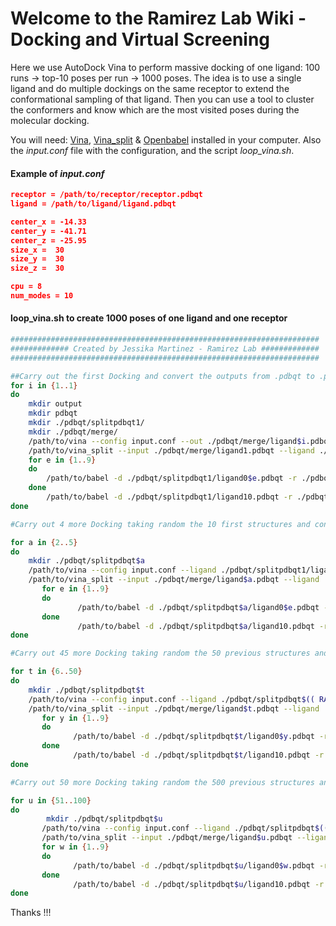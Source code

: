 # Welcome to the Ramirez Lab Wiki - Docking and Virtual Screening

Here we use AutoDock Vina to perform massive docking of one ligand: 100 runs -> top-10 poses per run -> 1000 poses. The idea is to use a single ligand and do multiple dockings on the same receptor to extend the conformational sampling of that ligand. Then you can use a tool to cluster the conformers and know which are the most visited poses during the molecular docking.

You will need: [Vina](http://vina.scripps.edu/download.html), [Vina_split](https://github.com/ramirezlab/WIKI/tree/master/Docking%20and%20Virtual%20Screening/Files) & [Openbabel](http://openbabel.org/wiki/Main_Page) installed in your computer. Also the _input.conf_ file with the configuration, and the script _loop_vina.sh_.


#### Example of _input.conf_
```json
receptor = /path/to/receptor/receptor.pdbqt
ligand = /path/to/ligand/ligand.pdbqt

center_x = -14.33
center_y = -41.71
center_z = -25.95
size_x =  30
size_y =  30
size_z =  30

cpu = 8
num_modes = 10
```



#### loop_vina.sh to create 1000 poses of one ligand and one receptor

```bash
#####################################################################
############# Created by Jessika Martinez - Ramirez Lab #############
#####################################################################

##Carry out the first Docking and convert the outputs from .pdbqt to .pdb
for i in {1..1}
do
	mkdir output
	mkdir pdbqt
	mkdir ./pdbqt/splitpdbqt1/
	mkdir ./pdbqt/merge/
	/path/to/vina --config input.conf --out ./pdbqt/merge/ligand$i.pdbqt >> ./output/output$i.log
	/path/to/vina_split --input ./pdbqt/merge/ligand1.pdbqt --ligand ./pdbqt/splitpdbqt1/ligand
	for e in {1..9}
	do
		/path/to/babel -d ./pdbqt/splitpdbqt1/ligand0$e.pdbqt -r ./pdbqt/splitpdbqt1/ligando0$e.pdb
	done
		/path/to/babel -d ./pdbqt/splitpdbqt1/ligand10.pdbqt -r ./pdbqt/splitpdbqt1/ligando10.pdb
done

#Carry out 4 more Docking taking random the 10 first structures and convert all of them from .pdbqt to .pdb

for a in {2..5}
do
	mkdir ./pdbqt/splitpdbqt$a
	/path/to/vina --config input.conf --ligand ./pdbqt/splitpdbqt1/ligand0$((RANDOM % (10 - 1 + 1 ) + 1 )).pdbqt --out ./pdbqt/merge/ligand$a.pdbqt >> ./output/output$a.log
	/path/to/vina_split --input ./pdbqt/merge/ligand$a.pdbqt --ligand ./pdbqt/splitpdbqt$a/ligand
       for e in {1..9}
       do      
               /path/to/babel -d ./pdbqt/splitpdbqt$a/ligand0$e.pdbqt -r ./pdbqt/splitpdbqt$a/ligando0$e.pdb
       done
               /path/to/babel -d ./pdbqt/splitpdbqt$a/ligand10.pdbqt -r ./pdbqt/splitpdbqt$a/ligando10.pdb
done

#Carry out 45 more Docking taking random the 50 previous structures and convert all of them from .pdbqt to .pdb

for t in {6..50}
do
    mkdir ./pdbqt/splitpdbqt$t
	/path/to/vina --config input.conf --ligand ./pdbqt/splitpdbqt$(( RANDOM % (5 - 1 + 1 ) + 1 ))/ligand0$(( RANDOM % (9 - 1 + 1 ) + 1 )).pdbqt --out ./pdbqt/merge/ligand$t.pdbqt >> ./output/output$t.log
	/path/to/vina_split --input ./pdbqt/merge/ligand$t.pdbqt --ligand ./pdbqt/splitpdbqt$t/ligand
       for y in {1..9}
       do
              /path/to/babel -d ./pdbqt/splitpdbqt$t/ligand0$y.pdbqt -r ./pdbqt/splitpdbqt$t/ligando0$y.pdb
       done
              /path/to/babel -d ./pdbqt/splitpdbqt$t/ligand10.pdbqt -r ./pdbqt/splitpdbqt$t/ligando10.pdb
done

#Carry out 50 more Docking taking random the 500 previous structures and convert all of them from .pdbqt to .pdb

for u in {51..100}
do
        mkdir ./pdbqt/splitpdbqt$u
       /path/to/vina --config input.conf --ligand ./pdbqt/splitpdbqt$(( RANDOM % (50 - 1 + 1 ) + 1 ))/ligand0$(( RANDOM % (9 - 1 + 1 ) + 1 )).pdbqt --out ./pdbqt/merge/ligand$u.pdbqt >> ./output/output$u.log
       /path/to/vina_split --input ./pdbqt/merge/ligand$u.pdbqt --ligand ./pdbqt/splitpdbqt$u/ligand
       for w in {1..9}
       do
              /path/to/babel -d ./pdbqt/splitpdbqt$u/ligand0$w.pdbqt -r ./pdbqt/splitpdbqt$u/ligando0$w.pdb
       done
              /path/to/babel -d ./pdbqt/splitpdbqt$u/ligand10.pdbqt -r ./pdbqt/splitpdbqt$u/ligando10.pdb
done


```


Thanks !!!
